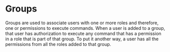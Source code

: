 
# Groups

Groups are used to associate users with one or more roles and therefore, one or permissions to execute commands.
When a user is added to a group, that user has authorization to execute any command that has a permission in a role that is part of that group.
To put it another way, a user has all the permissions from all the roles added to that group.
